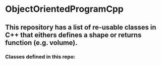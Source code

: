 # ObjectOrientedProgramCpp

## This repository has a list of re-usable classes in C++ that eithers defines a shape or returns function (e.g. volume).

### Classes defined in this repo:

